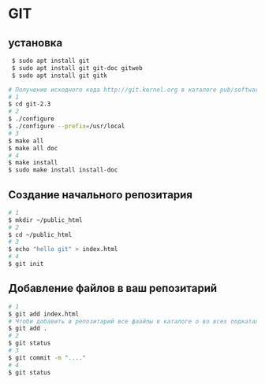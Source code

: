 # GIT

## установка

```bash
 $ sudo apt install git
 $ sudo apt install git git-doc gitweb
 $ sudo apt install git gitk
```

```bash
# Получение исходного кода http://git.kernel.org в каталоге pub/software/scm
# 1
$ cd git-2.3
# 2
$ ./configure
$ ./configure --prefix=/usr/local
# 3
$ make all
$ make all doc
# 4
$ make install
$ sudo make install install-doc
```

## Создание начального репозитария

```bash
# 1
$ mkdir ~/public_html
# 2
$ cd ~/public_html
# 3
$ echo "hello git" > index.html
# 4
$ git init
```

## Добавление файлов в ваш репозитарий

```bash
# 1
$ git add index.html
# Чтоби добавить в репозитарий все фаайлы в каталоге о во всех подкаталогах
$ git add .
# 2
$ git status
# 3
$ git commit -m "...."
# 4
$ git status
```
